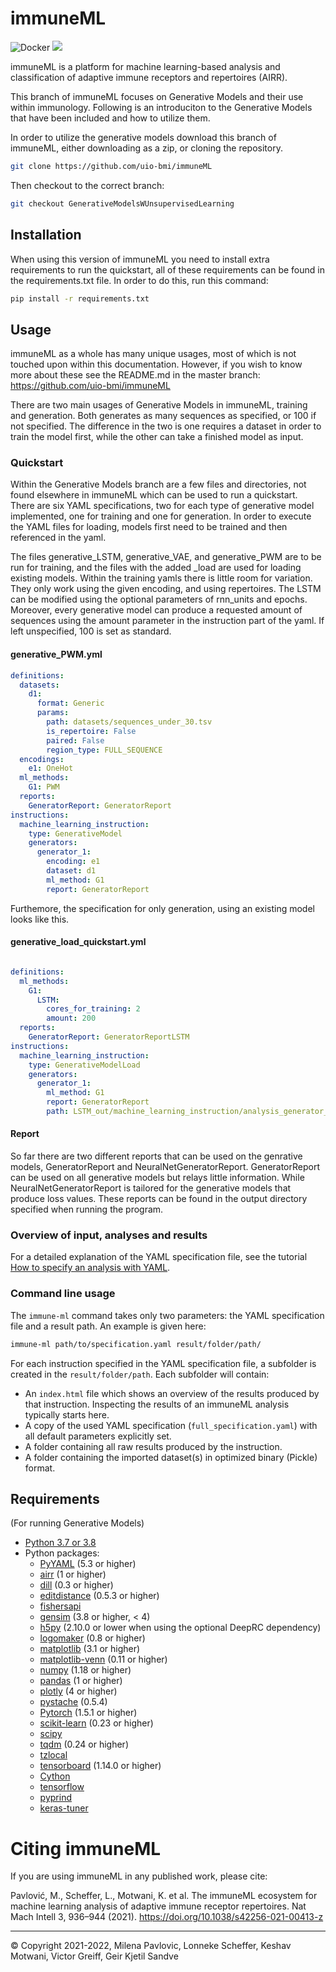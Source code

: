 # immuneML

![Docker](https://github.com/uio-bmi/immuneML/workflows/Docker/badge.svg?branch=master)
[![](https://img.shields.io/static/v1?label=AIRR-C%20sw-tools%20v1&message=compliant&color=008AFF&labelColor=000000&style=plastic)](https://docs.airr-community.org/en/stable/swtools/airr_swtools_standard.html)

immuneML is a platform for machine learning-based analysis and 
classification of adaptive immune receptors and repertoires (AIRR).

This branch of immuneML focuses on Generative Models and their use within immunology.
Following is an introduciton to the Generative Models that have been included and how 
to utilize them.

In order to utilize the generative models download this branch of immuneML, either downloading as a zip, or cloning the 
repository.


```bash
git clone https://github.com/uio-bmi/immuneML
```

Then checkout to the correct branch:

```bash
git checkout GenerativeModelsWUnsupervisedLearning
```

## Installation
When using this version of immuneML you need to install extra requirements to run the quickstart, all of these requirements can be found in the requirements.txt file.
In order to do this, run this command:

```bash
pip install -r requirements.txt
```

## Usage 

immuneML as a whole has many unique usages, most of which is not touched upon within this documentation. However, if 
you wish to know more about these see the README.md in the master branch: https://github.com/uio-bmi/immuneML

There are two main usages of Generative Models in immuneML, training and generation.
Both generates as many sequences as specified, or 100 if not specified.
The difference in the two is one requires a dataset in order to train the model first, while the other can take a finished
model as input.

### Quickstart

Within the Generative Models branch are a few files and directories, not found elsewhere in immuneML which can be
used to run a quickstart.<br/>
There are six YAML specifications, two for each type of generative model implemented, one for training and one for generation.
In order to execute the YAML files for loading, models first need to be trained and then referenced in the yaml.

The files generative_LSTM, generative_VAE, and generative_PWM are to be run for training, and the files with the added _load are used for loading existing models.
Within the training yamls there is little room for variation. They only work using the given encoding, and using repertoires.
The LSTM can be modified using the optional parameters of rnn_units and epochs. Moreover, every generative model can produce a requested amount of sequences
using the amount parameter in the instruction part of the yaml. If left unspecified, 100 is set as standard.

#### generative_PWM.yml
```yaml
definitions:
  datasets:
    d1:
      format: Generic
      params:
        path: datasets/sequences_under_30.tsv
        is_repertoire: False
        paired: False
        region_type: FULL_SEQUENCE
  encodings:
    e1: OneHot
  ml_methods:
    G1: PWM
  reports:
    GeneratorReport: GeneratorReport
instructions:
  machine_learning_instruction:
    type: GenerativeModel
    generators:
      generator_1:
        encoding: e1
        dataset: d1
        ml_method: G1
        report: GeneratorReport
```

Furthemore, the specification for only generation, using an existing model looks like this.
#### generative_load_quickstart.yml
```yaml

definitions:
  ml_methods:
    G1:
      LSTM:
        cores_for_training: 2
        amount: 200
  reports:
    GeneratorReport: GeneratorReportLSTM
instructions:
  machine_learning_instruction:
    type: GenerativeModelLoad
    generators:
      generator_1:
        ml_method: G1
        report: GeneratorReport
        path: LSTM_out/machine_learning_instruction/analysis_generator_1
```

#### Report

So far there are two different reports that can be used on the genrative models, GeneratorReport and NeuralNetGeneratorReport.
GeneratorReport can be used on all generative models but relays little information. While NeuralNetGeneratorReport is tailored 
for the generative models that produce loss values. These reports can be found in the output directory specified when running the
program.

### Overview of input, analyses and results

For a detailed explanation of the YAML specification file, see the tutorial [How to specify an analysis with YAML](https://docs.immuneml.uio.no/tutorials/how_to_specify_an_analysis_with_yaml.html).

### Command line usage 

The `immune-ml` command takes only two parameters: the YAML specification file and a result path. 
An example is given here:

```bash
immune-ml path/to/specification.yaml result/folder/path/
```

For each instruction specified in the YAML specification file, a subfolder is created in the 
`result/folder/path`. Each subfolder will contain:
- An `index.html` file which shows an overview of the results produced by that instruction. Inspecting the results of an immuneML analysis typically starts here. 
- A copy of the used YAML specification (`full_specification.yaml`) with all default parameters explicitly set.
- A folder containing all raw results produced by the instruction.
- A folder containing the imported dataset(s) in optimized binary (Pickle) format.

## Requirements
(For running Generative Models)
- [Python 3.7 or 3.8](https://www.python.org/)
- Python packages:
   - [PyYAML](https://pyyaml.org) (5.3 or higher)
   - [airr](https://pypi.org/project/airr/) (1 or higher)
   - [dill](https://pypi.org/project/dill/) (0.3 or higher)
   - [editdistance](https://pypi.org/project/editdistance/) (0.5.3 or higher)
   - [fishersapi](https://pypi.org/project/fishersapi/)
   - [gensim](https://pypi.org/project/gensim/) (3.8 or higher, < 4)
   - [h5py](https://www.h5py.org/) (2.10.0 or lower when using the optional DeepRC dependency)
   - [logomaker](https://pypi.org/project/logomaker/) (0.8 or higher)
   - [matplotlib](https://matplotlib.org) (3.1 or higher)
   - [matplotlib-venn](https://pypi.org/project/matplotlib-venn/) (0.11 or higher)
   - [numpy](https://www.numpy.org/) (1.18 or higher)
   - [pandas](https://pandas.pydata.org/) (1 or higher)
   - [plotly](https://plotly.com/python/) (4 or higher)
   - [pystache](https://pypi.org/project/pystache/) (0.5.4)
   - [Pytorch](https://pytorch.org/) (1.5.1 or higher)
   - [scikit-learn](https://scikit-learn.org/) (0.23 or higher)
   - [scipy](https://www.scipy.org)
   - [tqdm](https://tqdm.github.io/) (0.24 or higher)
   - [tzlocal](https://pypi.org/project/tzlocal/)
   - [tensorboard](https://pypi.org/project/tensorboard/) (1.14.0 or higher)
   - [Cython](https://pypi.org/project/Cython/)
   - [tensorflow](https://pypi.org/project/tensorflow/)
   - [pyprind](https://pypi.org/project/PyPrind/)
   - [keras-tuner](https://pypi.org/project/keras-tuner/)

# Citing immuneML

If you are using immuneML in any published work, please cite:

Pavlović, M., Scheffer, L., Motwani, K. et al. The immuneML ecosystem for machine learning analysis of adaptive immune 
receptor repertoires. Nat Mach Intell 3, 936–944 (2021). https://doi.org/10.1038/s42256-021-00413-z



<hr>


© Copyright 2021-2022, Milena Pavlovic, Lonneke Scheffer, Keshav Motwani, Victor Greiff, Geir Kjetil Sandve


